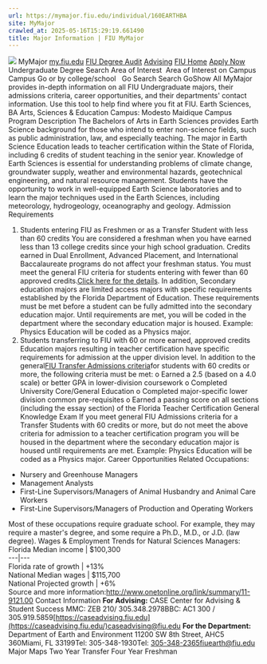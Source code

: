 ```yaml
---
url: https://mymajor.fiu.edu/individual/160EARTHBA
site: MyMajor
crawled_at: 2025-05-16T15:29:19.661490
title: Major Information | FIU MyMajor
---
```


![](https://mymajor.fiu.edu/assets/logo-T4VPR2BI.png)
MyMajor
[my.fiu.edu](https://my.fiu.edu/)
[FIU Degree Audit](https://dasa.fiu.edu/all-departments/advising/panther-success-hub/panther-degree-audit/)
[Advising](https://advising.fiu.edu)
[FIU Home](https://www.fiu.edu/)
[Apply Now](https://admissions.fiu.edu/)
Undergraduate Degree Search
Area of Interest
​
Area of Interest
on
Campus
​
Campus
Go
or by college/school
​
​
Go
Search
Search
GoShow All
MyMajor provides in-depth information on all FIU Undergraduate majors, their admissions criteria, career opportunities, and their departments' contact information. Use this tool to help find where you fit at FIU.
Earth Sciences,
BA
Arts, Sciences & Education
Campus:
Modesto Maidique Campus
Program Description
The Bachelors of Arts in Earth Sciences provides Earth Science background for those who intend to enter non-science fields, such as public administration, law, and especially teaching. The major in Earth Science Education leads to teacher certification within the State of Florida, including 6 credits of student teaching in the senior year. Knowledge of Earth Sciences is essential for understanding problems of climate change, groundwater supply, weather and environmental hazards, geotechnical engineering, and natural resource management. Students have the opportunity to work in well-equipped Earth Science laboratories and to learn the major techniques used in the Earth Sciences, including meteorology, hydrogeology, oceanography and geology.
Admission Requirements
1. Students entering FIU as Freshmen or as a Transfer Student with less than 60 credits
You are considered a freshman when you have earned less than 13 college credits since your high school graduation. Credits earned in Dual Enrollment, Advanced Placement, and International Baccalaureate programs do not affect your freshman status.
You must meet the general FIU criteria for students entering with fewer than 60 approved credits.[Click here for the details](http://admissions.fiu.edu/apply/freshman/).
In addition, Secondary education majors are limited access majors with specific requirements established by the Florida Department of Education. These requirements must be met before a student can be fully admitted into the secondary education major. Until requirements are met, you will be coded in the department where the secondary education major is housed. Example: Physics Education will be coded as a Physics major.
2. Students transferring to FIU with 60 or more earned, approved credits
Education majors resulting in teacher certification have specific requirements for admission at the upper division level. In addition to the general[FIU Transfer Admissions criteria](http://admissions.fiu.edu/apply/transfer/)for students with 60 credits or more, the following criteria must be met:
o Earned a 2.5 (based on a 4.0 scale) or better GPA in lower-division coursework
o Completed University Core/General Education
o Completed major-specific lower division common pre-requisites
o Earned a passing score on all sections (including the essay section) of the Florida Teacher Certification General Knowledge Exam
If you meet general FIU Admissions criteria for a Transfer Students with 60 credits or more, but do not meet the above criteria for admission to a teacher certification program you will be housed in the department where the secondary education major is housed until requirements are met. Example: Physics Education will be coded as a Physics major.
Career Opportunities
Related Occupations:
  * Nursery and Greenhouse Managers
  * Management Analysts
  * First-Line Supervisors/Managers of Animal Husbandry and Animal Care Workers
  * First-Line Supervisors/Managers of Production and Operating Workers


Most of these occupations require graduate school. For example, they may require a master's degree, and some require a Ph.D., M.D., or J.D. (law degree).
Wages & Employment Trends for Natural Sciences Managers:
Florida Median income | $100,300  
---|---  
Florida rate of growth | +13%  
National Median wages | $115,700  
National Projected growth | +6%  
Source and more information:<http://www.onetonline.org/link/summary/11-9121.00>
Contact Information
**For Advising:**
CASE Center for Advising & Student Success
MMC: ZEB 210/ 305.348.2978BBC: AC1 300 / 305.919.5859[https://caseadvising.fiu.edu](https://caseadvising.fiu.edu/)caseadvising@fiu.edu
**For the Department:**
Department of Earth and Environment
11200 SW 8th Street, AHC5 360Miami, FL 33199Tel: 305-348-1930Tel: 305-348-2365fiuearth@fiu.edu
Major Maps
Two Year Transfer
Four Year Freshman
